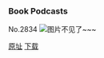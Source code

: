 ### Book Podcasts
No.2834
![图片不见了~~~](https://imgs.xkcd.com/comics/book_podcasts.png)

[原址](https://xkcd.com//2834) [下载](https://imgs.xkcd.com/comics/book_podcasts.png)

